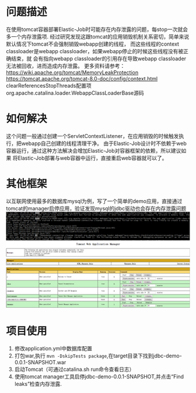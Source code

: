 # 问题描述
在使用tomcat容器部署Elastic-Job时可能存在内存泄露的问题，每stop一次就会多一个内存泄露项.
经过研究发现这跟tomcat的应用销毁机制关系密切，简单来说默认情况下tomcat不会强制销毁webapp创建的线程，
而这些线程的context classloader是webapp classloader，如果webapp停止的时候这些线程没有被正确结束，就
会有指向webapp classloader的引用存在导致webapp classloader无法被回收，进而造成内存泄露。
更多资料请参考：
https://wiki.apache.org/tomcat/MemoryLeakProtection
https://tomcat.apache.org/tomcat-8.0-doc/config/context.html clearReferencesStopThreads配置项
org.apache.catalina.loader.WebappClassLoaderBase源码

# 如何解决
这个问题一般通过创建一个ServletContextListener，在应用销毁的时候触发执行，把webapp自己创建的线程清理干净。
由于Elastic-Job设计时不依赖于web容器运行，通过这种方法解决会增加Elastic-Job对容器框架的依赖，所以建议如果
将Elastic-Job部署与web容器中运行，直接重启web容器就可以了。

# 其他框架
以互联网使用最多的数据库mysql为例，写了一个简单的demo应用，直接通过tomcat的manager启停应用，验证发现mysql的jdbc驱动也会存在内存泄露问题
![其他框架](doc/pics/log-info.png)
![其他框架](doc/pics/gui-info.png)

# 项目使用
1. 修改application.yml中数据库配置
1. 打包war,执行 `mvn -DskipTests package`,在target目录下找到jdbc-demo-0.0.1-SNAPSHOT.war
1. 启动Tomcat（可通过catalina.sh run命令查看日志）
1. 使用tomcat manager工具启停jdbc-demo-0.0.1-SNAPSHOT,并点击“Find leaks”检查内存泄露.